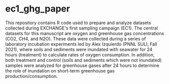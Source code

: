 # ec1_ghg_paper
This repository contains R code used to prepare and analyze datasets collected during EXCHANGE's first sampling campaign (EC1). The central datasets for this manuscript are oxygen and greenhouse gas concentrations (CO2, CH4, and N2O). These data were collected during a series of laboratory incubation experiments led by Alex Izquierdo (PNNL SULI, Fall 2021), where soils and sediments were inundated with seawater for 24 hours (treatment) to calculate rates of oxygen consumption. In addition, both treatment and control (soils and sediments which were not inundated) samples were analyzed for greenhouse gases after 24 hours to determine the role of inundation on short-term greenhouse gas production/consumption.

